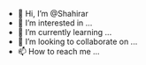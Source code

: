 - 👋 Hi, I’m @Shahirar
- 👀 I’m interested in ...
- 🌱 I’m currently learning ...
- 💞️ I’m looking to collaborate on ...
- 📫 How to reach me ...

<!---
Shahirar/Shahirar is a ✨ special ✨ repository because its `README.md` (this file) appears on your GitHub profile.
You can click the Preview link to take a look at your changes.
--->
